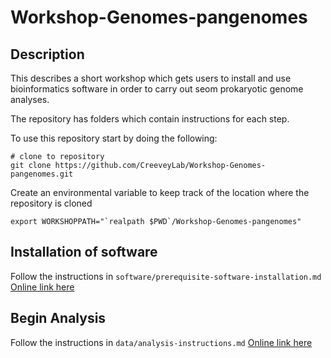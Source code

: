 # Workshop-Genomes-pangenomes

## Description

This describes a short workshop which gets users to install and use bioinformatics software in order to carry out seom prokaryotic genome analyses.

The repository has folders which contain instructions for each step.

To use this repository start by doing the following:

```
# clone to repository
git clone https://github.com/CreeveyLab/Workshop-Genomes-pangenomes.git

```

Create an environmental variable to keep track of the location where the repository is cloned

```
export WORKSHOPPATH="`realpath $PWD`/Workshop-Genomes-pangenomes"
```

## Installation of software

Follow the instructions in `software/prerequisite-software-installation.md` [Online link here](https://github.com/CreeveyLab/Workshop-Genomes-pangenomes/blob/main/software/prerequisite-software-installation.md)

## Begin Analysis

Follow the instructions in `data/analysis-instructions.md` [Online link here](https://github.com/CreeveyLab/Workshop-Genomes-pangenomes/blob/main/data/analysis-instructions.md)

